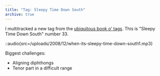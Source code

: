 ```yaml
---
title: "Tag: Sleepy Time Down South"
archive: true
---
```


I multitracked a new tag from the [ubiquitous book o'
tags](http://www.stampedecitychorus.com/classic_tags_men2.pdf). This is "Sleepy
Time Down South" number 33.

::audio{src=/uploads/2008/12/when-its-sleepy-time-down-south1.mp3}

Biggest challenges:

* Aligning diphthongs
* Tenor part in a difficult range
